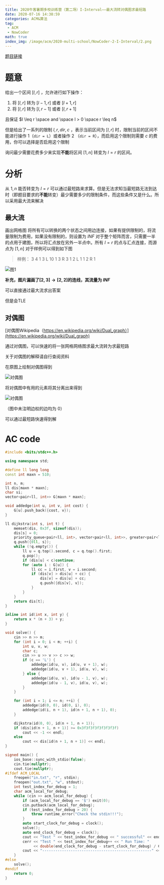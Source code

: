 ```yaml
---
title: 2020牛客暑期多校训练营（第二场）I-Interval——最大流转对偶图求最短路
date: 2020-07-16 14:38:59
categories: ACM&算法
tag:
 - ACM
 - NowCoder
math: true
index_img: /image/acm/2020-multi-school/NowCoder-2-I-Interval/2.png
---
```


[题目链接](https://ac.nowcoder.com/acm/contest/5667/I)

# 题意

给出一个区间 $[l ,r]$ ，允许进行如下操作：

 1. 将 $[l, r]$ 转为 $[l - 1, r]$ 或者 $[l + 1, r]$ 
 2. 将 $[l, r]$ 转为 $[l, r - 1]$ 或者 $[l, r + 1]$

且保证 $l \leq r \space and \space l > 0 \space r \leq n$

但是给出了一系列的限制 $l, r, dir, c$ ，表示当前区间为 $[l, r]$ 时，限制当前的区间不能进行操作 $1$（`dir = L`）或者操作 $2$ （`dir = R`），而启用这个限制则需要 $c$ 的费用，你可以选择是否启用这个限制

询问最少需要花费多少来实现**不能**将区间 $[1, n]$ 转变为 $l = r$ 的区间。

# 分析
从 $1, n$ 能否转变为 $l = r$ 可以通过最短路来求算。但是无法求知当最短路无法到达时（即题目要求的**不能**转变）最少需要多少的限制条件，而这些条件又是什么。所以采用最大流来解决

## 最大流

画出网格图
将所有可以转换的两个状态之间用边连接，如果有提供限制的，将流量限制为费用，如果没有限制的，则设置为 $INF$
对于整个矩阵而言，只需要一半的点用于建图，所以将汇点放在另外一半点中。所有 $l = r$ 的点与汇点连接，而源点为 $[1, n]$
对于样例可以得到如下图

> 样例：
> 3 4
> 1 3 L 10
> 1 3 R 3
> 1 2 L 1
> 1 2 R 1


![图1](/image/acm/NowCoder-2-I-Interval/1.png)

**补充，图片漏画了$[2, 3] \rightarrow [2, 2]$的连线，其流量为 $INF$**

可以直接通过最大流求出答案

但是会TLE

## 对偶图

[对偶图Wikipedia（https://en.wikipedia.org/wiki/Dual_graph）](https://en.wikipedia.org/wiki/Dual_graph)

通过对偶图，可以快速的将一张网格网络图求最大流转为求最短路

关于对偶图的解释请自行查阅资料

在原图上绘制对偶图得到

![对偶图](/image/acm/NowCoder-2-I-Interval/2.png)

将对偶图中有用的元素将其分离出来得到

![对偶图](/image/acm/NowCoder-2-I-Interval/3.png)

（图中未注明边权的边均为 $0$）

可以通过最短路快速得到解

# AC code
```cpp
#include <bits/stdc++.h>

using namespace std;

#define ll long long
const int maxn = 510;

int n, m;
ll dis[maxn * maxn];
char si;
vector<pair<ll, int>> G[maxn * maxn];

void addedge(int u, int v, int cost) {
    G[u].push_back({cost, v});
}

ll dijkstra(int s, int t) {
    memset(dis, 0x3f, sizeof(dis));
    dis[s] = 0;
    priority_queue<pair<ll, int>, vector<pair<ll, int>>, greater<pair<ll, int>>> q;
    q.push({0ll, s});
    while (!q.empty()) {
        ll u = q.top().second, c = q.top().first;
        q.pop();
        if (dis[u] < c)continue;
        for (auto i : G[u]) {
            ll cc = i.first, v = i.second;
            if (dis[v] > dis[u] + cc) {
                dis[v] = dis[u] + cc;
                q.push({dis[v], v});
            }
        }
    }
    return dis[t];
}

inline int id(int x, int y) {
    return x * (n + 3) + y;
}

void solve() {
    cin >> n >> m;
    for (int i = 0; i < m; ++i) {
        int u, v, w;
        char c;
        cin >> u >> v >> c >> w;
        if (c == 'L') {
            addedge(id(u, v), id(u, v + 1), w);
            addedge(id(u, v + 1), id(u, v), w);
        } else {
            addedge(id(u, v), id(u - 1, v), w);
            addedge(id(u - 1, v), id(u, v), w);
        }
    }

    for (int i = 1; i <= n; ++i) {
        addedge(id(0, 0), id(0, i), 0);
        addedge(id(i, n + 1), id(n + 1, n + 1), 0);
    }

    dijkstra(id(0, 0), id(n + 1, n + 1));
    if (dis[id(n + 1, n + 1)] >= 0x3f3f3f3f3f3f3f3f)
        cout << -1 << endl;
    else
        cout << dis[id(n + 1, n + 1)] << endl;
}

signed main() {
    ios_base::sync_with_stdio(false);
    cin.tie(nullptr);
    cout.tie(nullptr);
#ifdef ACM_LOCAL
    freopen("in.txt", "r", stdin);
    freopen("out.txt", "w", stdout);
    int test_index_for_debug = 1;
    char acm_local_for_debug;
    while (cin >> acm_local_for_debug) {
        if (acm_local_for_debug == '$') exit(0);
        cin.putback(acm_local_for_debug);
        if (test_index_for_debug > 20) {
            throw runtime_error("Check the stdin!!!");
        }
        auto start_clock_for_debug = clock();
        solve();
        auto end_clock_for_debug = clock();
        cout << "Test " << test_index_for_debug << " successful" << endl;
        cerr << "Test " << test_index_for_debug++ << " Run Time: "
             << double(end_clock_for_debug - start_clock_for_debug) / CLOCKS_PER_SEC << "s" << endl;
        cout << "--------------------------------------------------" << endl;
    }
#else
    solve();
#endif
    return 0;
}
```
